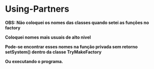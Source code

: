 # Using-Partners

**OBS: Não coloquei os nomes das classes quando setei as funções no factory**

**Coloquei nomes mais usuais de alto nivel**

**Pode-se encontrar esses nomes na função privada sem retorno setSystem() dentro da classe TryMakeFactory**

**Ou executando o programa.**

